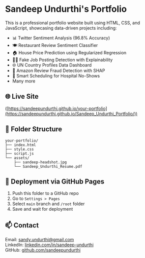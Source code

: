 # Sandeep Undurthi's Portfolio

This is a professional portfolio website built using HTML, CSS, and JavaScript, showcasing data-driven projects including:

- 📊 Twitter Sentiment Analysis (96.8% Accuracy)
- 🍽️ Restaurant Review Sentiment Classifier
- 🏠 House Price Prediction using Regularized Regression
- 🕵️‍♂️ Fake Job Posting Detection with Explainability
- 🌐 UN Country Profiles Data Dashboard
- 🧠 Amazon Review Fraud Detection with SHAP
- 🏥 Smart Scheduling for Hospital No-Shows
- Many more

## 🌐 Live Site
([https://sandeepundurthi.github.io/your-portfolio](https://sandeepundurthi.github.io/Sandeep_Undurthi_Portfolio/))

## 📁 Folder Structure
```
your-portfolio/
├── index.html
├── style.css
├── script.js
└── assets/
    ├── sandeep-headshot.jpg
    └── Sandeep_Undurthi_Resume.pdf
```

## 🚀 Deployment via GitHub Pages
1. Push this folder to a GitHub repo
2. Go to `Settings > Pages`
3. Select `main` branch and `/root` folder
4. Save and wait for deployment

## 📫 Contact
Email: sandy.undurthi@gmail.com  
LinkedIn: [linkedin.com/in/sandeep-undurthi](https://linkedin.com/in/sandeep-undurthi)  
GitHub: [github.com/sandeepundurthi](https://github.com/sandeepundurthi)
